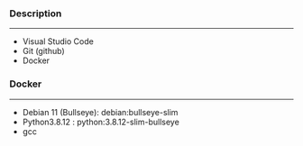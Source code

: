 ### Description
---
 - Visual Studio Code
 - Git (github)
 - Docker

### Docker
---
- Debian 11 (Bullseye): debian:bullseye-slim
- Python3.8.12 : python:3.8.12-slim-bullseye
- gcc
